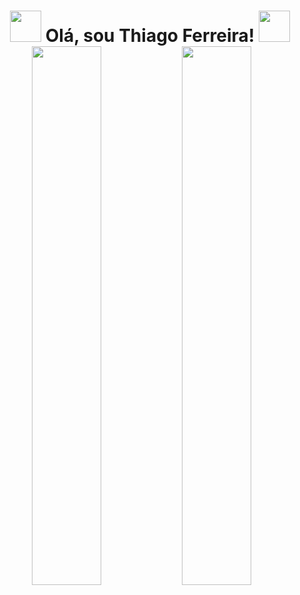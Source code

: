<h1 align="center">
<img src="https://images.gamebanana.com/img/ico/sprays/sasuke.gif" width="50"> Olá, sou Thiago Ferreira! <img src="https://static.wikia.nocookie.net/valorant/images/5/54/Reaver%2C_EP_5_Spray.gif/revision/latest?cb=20220809145507" width="50" 
/h1>

<img align="left" width="47%" src="https://github-readme-stats.vercel.app/api?username=itsthiagow&show_icons=true&theme=transparent " /> 

<img align="left" width="47%" src="https://github-readme-stats.vercel.app/api/top-langs/?username=anuraghazra&layout=compact">
